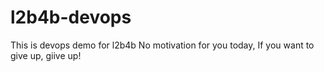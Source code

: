 # l2b4b-devops
This is devops demo for l2b4b
No motivation for you today, If you want to give up, giive up!

